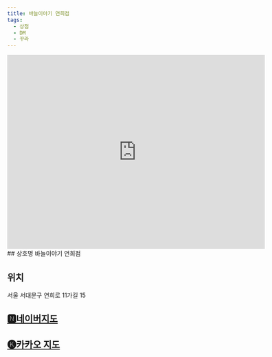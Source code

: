 ```yaml
---
title: 바늘이야기 연희점
tags:
  - 상점
  - DM
  - 꾸라
---
```


<iframe src="https://www.google.com/maps/embed?pb=!1m18!1m12!1m3!1d3162.4744324189205!2d126.92648581335382!3d37.567444523956226!2m3!1f0!2f0!3f0!3m2!1i1024!2i768!4f13.1!3m3!1m2!1s0x357c99af60bb330b%3A0x1a524a3d28f041ac!2z67CU64qY7J207JW86riw!5e0!3m2!1sko!2skr!4v1741355918087!5m2!1sko!2skr" width="600" height="450" style="border:0;" allowfullscreen="" loading="lazy" referrerpolicy="no-referrer-when-downgrade"></iframe>
## 상호명
바늘이야기 연희점

## 위치
서울 서대문구 연희로 11가길 15


## [🅽네이버지도](https://naver.me/GG7tT6Fl)

## [🅚카카오 지도](https://place.map.kakao.com/1146973099)